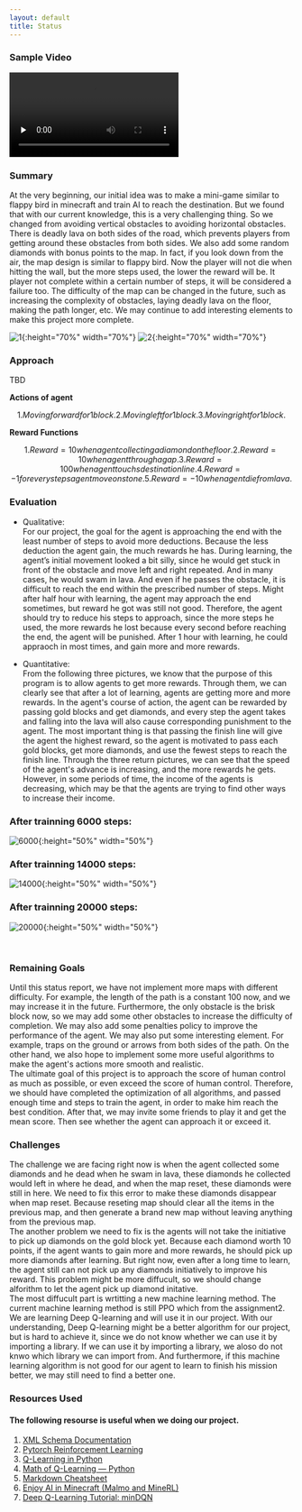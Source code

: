 ```yaml
---
layout: default
title: Status
---
```


### Sample Video

<video id="video" controls="" preload="none">
      <source id="mp4" src="https://www.youtube.com/watch?v=gO7Sl99GDOo&t=1s" type="video/mp4">
      </video>
<br />

### Summary

At the very beginning, our initial idea was to make a mini-game similar to flappy bird in minecraft and train AI to reach the destination. But we found that with our current knowledge, this is a very challenging thing. So we changed from avoiding vertical obstacles to avoiding horizontal obstacles. There is deadly lava on both sides of the road, which prevents players from getting around these obstacles from both sides. We also add some random diamonds with bonus points to the map. In fact, if you look down from the air, the map design is similar to flappy bird. Now the player will not die when hitting the wall, but the more steps used, the lower the reward will be. It player not complete within a certain number of steps, it will be considered a failure too. The difficulty of the map can be changed in the future, such as increasing the complexity of obstacles, laying deadly lava on the floor, making the path longer, etc. We may continue to add interesting elements to make this project more complete.

![1](1.png){:height="70%" width="70%"}
![2](2.png){:height="70%" width="70%"}



### Approach

TBD

**Actions of agent**

```math
1. Moving forward for 1 block.
2. Moving left for 1 block.
3. Moving right for 1 block.
```
**Reward Functions**

```math
1. Reward = 10 when agent collecting a diamond on the floor.
2. Reward = 10 when agent through a gap.
3. Reward = 100 when agent touchs destination line.
4. Reward = -1 for every steps agent move on stone.
5. Reward = -10 when agent die from lava.
```

### Evaluation

* Qualitative:<br>
For our project, the goal for the agent is approaching the end with the least number of steps to avoid more deductions. Because the less deduction the agent gain, the much rewards he has. During learning, the agent’s initial movement looked a bit silly, since he would get stuck in front of the obstacle and move left and right repeated. And in many cases, he would swam in lava. And even if he passes the obstacle, it is difficult to reach the end within the prescribed number of steps. Might after half hour with learning, the agent may approach the end sometimes, but reward he got was still not good. Therefore, the agent should try to reduce his steps to approach, since the more steps he used, the more rewards he lost because every second before reaching the end, the agent will be punished. After 1 hour with learning, he could appraoch in most times, and gain more and more rewards. 


* Quantitative:<br>
From the following three pictures, we know that the purpose of this program is to allow agents to get more rewards. Through them, we can clearly see that after a lot of learning, agents are getting more and more rewards. In the agent's course of action, the agent can be rewarded by passing gold blocks and get diamonds, and every step the agent takes and falling into the lava will also cause corresponding punishment to the agent. The most important thing is that passing the finish line will give the agent the highest reward, so the agent is motivated to pass each gold blocks, get more diamonds, and use the fewest steps to reach the finish line. Through the three return pictures, we can see that the speed of the agent's advance is increasing, and the more rewards he gets. However, in some periods of time, the income of the agents is decreasing, which may be that the agents are trying to find other ways to increase their income.

### After trainning 6000 steps:
![6000](6000.png){:height="50%" width="50%"}
### After trainning 14000 steps:
![14000](14000.png){:height="50%" width="50%"}
### After trainning 20000 steps:
![20000](20000.png){:height="50%" width="50%"}


<br />

### Remaining Goals
Until this status report, we have not implement more maps with different difficulty. For example, the length of the path is a constant 100 now, and we may increase it in the future. Furthermore, the only obstacle is the brisk block now, so we may add some other obstacles to increase the difficulty of completion. We may also add some penalties policy to improve the performance of the agent. We may also put some interesting element. For example, traps on the ground or arrows from both sides of the path. On the other hand, we also hope to implement some more useful algorithms to make the agent's actions more smooth and realistic.  
The ultimate goal of this project is to approach the score of human control as much as possible, or even exceed the score of human control. Therefore, we should have completed the optimization of all algorithms, and passed enough time and steps to train the agent, in order to make him reach the best condition. After that, we may invite some friends to play it and get the mean score. Then see whether the agent can approach it or exceed it.

### Challenges
The challenge we are facing right now is when the agent collected some diamonds and he dead when he swam in lava, these diamonds he collected would left in where he dead, and when the map reset, these diamonds were still in here. We need to fix this error to make these diamonds disappear when map reset. Because reseting map should clear all the items in the previous map, and then generate a brand new map without leaving anything from the previous map.  
The another problem we need to fix is the agents will not take the initiative to pick up diamonds on the gold block yet. Because each diamond worth 10 points, if the agent wants to gain more and more rewards, he should pick up more diamonds after learning. But right now, even after a long time to learn, the agent still can not pick up any diamonds initiatively to improve his reward. This problem might be more diffucult, so we should change alforithm to let the agent pick up diamond initative.  
The most diffucult part is wrtitting a new machine learning method. The current machine learning method is still PPO which from the assignment2. We are learning Deep Q-learning and will use it in our project. With our understanding, Deep Q-learning might be a better algorithm for our project, but is hard to achieve it, since we do not know whether we can use it by importing a library. If we can use it by importing a library, we aloso do not knwo which library we can import from. And furthermore, if this machine learning algorithm is not good for our agent to learn to finish his mission better, we may still need to find a better one.


### Resources Used

#### The following resourse is useful when we doing our project.

1. [XML Schema Documentation](https://microsoft.github.io/malmo/0.21.0/Schemas/MissionHandlers.html)
2. [Pytorch Reinforcement Learning](https://github.com/bentrevett/pytorch-rl)
3. [Q-Learning in Python](https://www.geeksforgeeks.org/q-learning-in-python/)
4. [Math of Q-Learning — Python](https://towardsdatascience.com/math-of-q-learning-python-code-5dcbdc49b6f6)
5. [Markdown Cheatsheet](https://github.com/adam-p/markdown-here/wiki/Markdown-Cheatsheet)
6. [Enjoy AI in Minecraft (Malmo and MineRL)](https://tsmatz.wordpress.com/2020/07/09/minerl-and-malmo-reinforcement-learning-in-minecraft/)
7. [Deep Q-Learning Tutorial: minDQN](https://towardsdatascience.com/deep-q-learning-tutorial-mindqn-2a4c855abffc)

